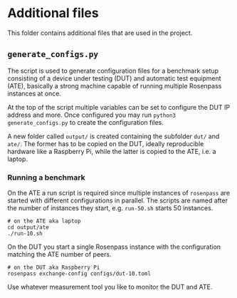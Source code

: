 # Additional files

This folder contains additional files that are used in the project.

## `generate_configs.py`

The script is used to generate configuration files for a benchmark setup
consisting of a device under testing (DUT) and automatic test equipment (ATE),
basically a strong machine capable of running multiple Rosenpass instances at
once.

At the top of the script multiple variables can be set to configure the DUT IP
address and more. Once configured you may run `python3 generate_configs.py` to
create the configuration files.

A new folder called `output/` is created containing the subfolder `dut/` and
`ate/`. The former has to be copied on the DUT, ideally reproducible hardware
like a Raspberry Pi, while the latter is copied to the ATE, i.e. a laptop.

### Running a benchmark

On the ATE a run script is required since multiple instances of `rosenpass` are
started with different configurations in parallel. The scripts are named after
the number of instances they start, e.g. `run-50.sh` starts 50 instances.

```shell
# on the ATE aka laptop
cd output/ate
./run-10.sh
```

On the DUT you start a single Rosenpass instance with the configuration matching
the ATE number of peers.

```shell
# on the DUT aka Raspberry Pi
rosenpass exchange-config configs/dut-10.toml
```

Use whatever measurement tool you like to monitor the DUT and ATE.
